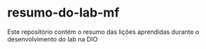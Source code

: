 # resumo-do-lab-mf
Este repositório contém o resumo das lições aprendidas durante o desenvolvimento do lab na DIO
